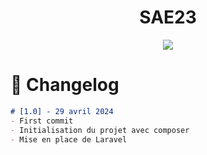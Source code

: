 <div align="center">

# SAE23  

<img src="https://readme-typing-svg.demolab.com?font=Iosevka+Nerd+Font&weight=900&pause=1000&color=6791C9&background=0C0E0F00&center=true&vCenter=true&width=700&lines=Mettre%20en%20place%20une%20solution%20informatique"> 

<br/>  
 

</div>


# 📖 Changelog
```markdown
# [1.0] - 29 avril 2024
- First commit
- Initialisation du projet avec composer
- Mise en place de Laravel
```

